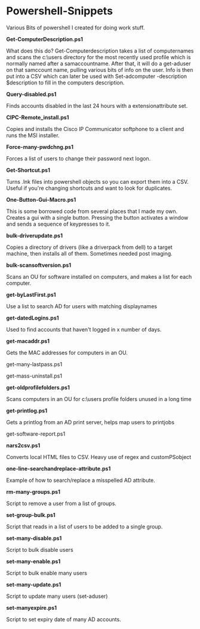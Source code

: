 # Powershell-Snippets
Various Bits of powershell I created for doing work stuff.

**Get-ComputerDescription.ps1**

What does this do?
Get-Computerdescription takes a list of computernames and scans the c:\users directory for the most recently used profile which is normally named after a samaccountname. After that, it will do a get-aduser on that samccount name, pulling various bits of info on the user.  Info is then put into a CSV which can later be used with Set-adcomputer -description $description to fill in the computers description.

**Query-disabled.ps1**

Finds accounts disabled in the last 24 hours with a extensionattribute set.

**CIPC-Remote_install.ps1**

Copies and installs the Cisco IP Communicator softphone to a client and runs the MSI installer.

**Force-many-pwdchng.ps1**

Forces a list of users to change their password next logon.

**Get-Shortcut.ps1**

Turns .lnk files into powershell objects so you can export them into a CSV.  Useful if you're changing shortcuts and want to look for duplicates.

**One-Button-Gui-Macro.ps1**

This is some borrowed code from several places that I made my own. Creates a gui with a single button. Pressing the button activates a window and sends a sequence of keypresses to it.

**bulk-driverupdate.ps1**

Copies a directory of drivers (like a driverpack from dell) to a target machine, then installs all of them. Sometimes needed post imaging.

**bulk-scansoftversion.ps1**

Scans an OU for software installed on computers, and makes a list for each computer.

**get-byLastFirst.ps1**

Use a list to search AD for users with matching displaynames

**get-datedLogins.ps1**

Used to find accounts that haven't logged in x number of days.

**get-macaddr.ps1**

Gets the MAC addresses for computers in an OU.

get-many-lastpass.ps1

get-mass-uninstall.ps1

**get-oldprofilefolders.ps1**

Scans computers in an OU for c:\users profile folders unused in a long time

**get-printlog.ps1**

Gets a printlog from an AD print server, helps map users to printjobs

get-software-report.ps1

**nars2csv.ps1**

Converts local HTML files to CSV.  Heavy use of regex and customPSobject

**one-line-searchandreplace-attribute.ps1**

Example of how to search/replace a misspelled AD attribute.

**rm-many-groups.ps1**

Script to remove a user from a list of groups.

**set-group-bulk.ps1**

Script that reads in a list of users to be added to a single group.

**set-many-disable.ps1**

Script to bulk disable users

**set-many-enable.ps1**

Script to bulk enable many users

**set-many-update.ps1**

Script to update many users (set-aduser)

**set-manyexpire.ps1**

Script to set expiry date of many AD accounts.

